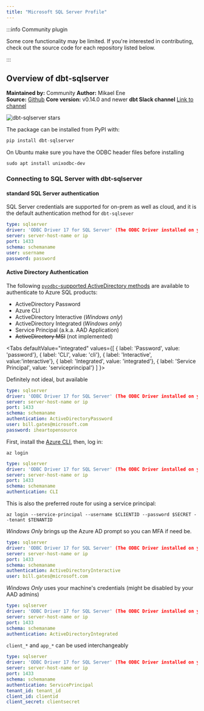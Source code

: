 ```yaml
---
title: "Microsoft SQL Server Profile"
---
```


:::info Community plugin

Some core functionality may be limited. If you're interested in contributing, check out the source code for each repository listed below.

:::

## Overview of dbt-sqlserver

**Maintained by:** Community
**Author:** Mikael Ene           
**Source:** [Github](https://github.com/dbt-msft/dbt-sqlserver)
**Core version:** v0.14.0 and newer 
**dbt Slack channel** [Link to channel](https://getdbt.slack.com/archives/CMRMDDQ9W)  

![dbt-sqlserver stars](https://img.shields.io/github/stars/mikaelene/dbt-sqlserver?style=for-the-badge)

The package can be installed from PyPI with:

```python
pip install dbt-sqlserver
```
On Ubuntu make sure you have the ODBC header files before installing

    sudo apt install unixodbc-dev

### Connecting to SQL Server with **dbt-sqlserver**

#### standard SQL Server authentication
SQL Server credentials are supported for on-prem as well as cloud, and it is the default authentication method for `dbt-sqlsever`

<File name='profiles.yml'>

```yml
type: sqlserver
driver: 'ODBC Driver 17 for SQL Server' (The ODBC Driver installed on your system)
server: server-host-name or ip
port: 1433
schema: schemaname
user: username
password: password
```

</File>

#### Active Directory Authentication

The following [`pyodbc`-supported ActiveDirectory methods](https://docs.microsoft.com/en-us/sql/connect/odbc/using-azure-active-directory?view=sql-server-ver15#new-andor-modified-dsn-and-connection-string-keywords) are available to authenticate to Azure SQL products:
- ActiveDirectory Password
- Azure CLI
- ActiveDirectory Interactive (*Windows only*)
- ActiveDirectory Integrated (*Windows only*)
- Service Principal (a.k.a. AAD Application)
- ~~ActiveDirectory MSI~~ (not implemented)

<Tabs
  defaultValue="integrated"
  values={[
    { label: 'Password', value: 'password'},
    { label: 'CLI', value: 'cli'},
    { label: 'Interactive', value:'interactive'},
    { label: 'Integrated', value: 'integrated'},
    { label: 'Service Principal', value: 'serviceprincipal'}
    ]
}>

<TabItem value="password">

Definitely not ideal, but available

<File name='profiles.yml'>

```yml
type: sqlserver
driver: 'ODBC Driver 17 for SQL Server' (The ODBC Driver installed on your system)
server: server-host-name or ip
port: 1433
schema: schemaname
authentication: ActiveDirectoryPassword
user: bill.gates@microsoft.com
password: iheartopensource
```

</File>

</TabItem>

<TabItem value="cli">

First, install the [Azure CLI](https://docs.microsoft.com/en-us/cli/azure/install-azure-cli), then, log in:

`az login`

<File name='profiles.yml'>

```yml
type: sqlserver
driver: 'ODBC Driver 17 for SQL Server' (The ODBC Driver installed on your system)
server: server-host-name or ip
port: 1433
schema: schemaname
authentication: CLI
```
This is also the preferred route for using a service principal:

`az login --service-principal --username $CLIENTID --password $SECRET --tenant $TENANTID`

</File>

</TabItem>

<TabItem value="interactive">

*Windows Only* brings up the Azure AD prompt so you can MFA if need be.

<File name='profiles.yml'>

```yml
type: sqlserver
driver: 'ODBC Driver 17 for SQL Server' (The ODBC Driver installed on your system)
server: server-host-name or ip
port: 1433
schema: schemaname
authentication: ActiveDirectoryInteractive
user: bill.gates@microsoft.com
```

</File>

</TabItem>

<TabItem value="integrated">

*Windows Only* uses your machine's credentials (might be disabled by your AAD admins)

<File name='profiles.yml'>

```yml
type: sqlserver
driver: 'ODBC Driver 17 for SQL Server' (The ODBC Driver installed on your system)
server: server-host-name or ip
port: 1433
schema: schemaname
authentication: ActiveDirectoryIntegrated
```

</File>

</TabItem>

<TabItem value="serviceprincipal">

`client_*` and `app_*` can be used interchangeably

<File name='profiles.yml'>

```yml
type: sqlserver
driver: 'ODBC Driver 17 for SQL Server' (The ODBC Driver installed on your system)
server: server-host-name or ip
port: 1433
schema: schemaname
authentication: ServicePrincipal
tenant_id: tenant_id
client_id: clientid
client_secret: clientsecret
```

</File>

</TabItem>

</Tabs>


